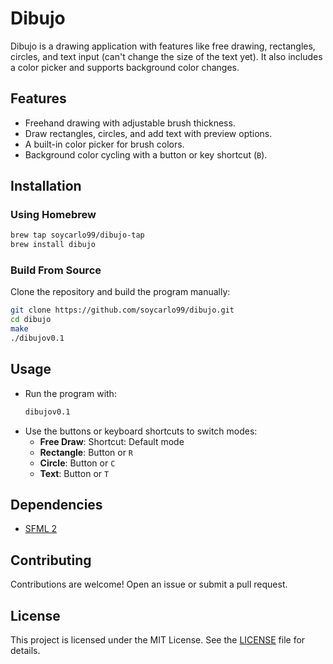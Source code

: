 
# Dibujo

Dibujo is a drawing application with features like free drawing, rectangles, circles, and text input (can't change the size of the text yet). It also includes a color picker and supports background color changes.

## Features

- Freehand drawing with adjustable brush thickness.
- Draw rectangles, circles, and add text with preview options.
- A built-in color picker for brush colors.
- Background color cycling with a button or key shortcut (`B`).

## Installation

### Using Homebrew
```bash
brew tap soycarlo99/dibujo-tap
brew install dibujo
```

### Build From Source
Clone the repository and build the program manually:
```bash
git clone https://github.com/soycarlo99/dibujo.git
cd dibujo
make
./dibujov0.1
```

## Usage

- Run the program with:
  ```bash
  dibujov0.1
  ```
- Use the buttons or keyboard shortcuts to switch modes:
  - **Free Draw**: Shortcut: Default mode
  - **Rectangle**: Button or `R`
  - **Circle**: Button or `C`
  - **Text**: Button or `T`

## Dependencies

- [SFML 2](https://www.sfml-dev.org/)

## Contributing

Contributions are welcome! Open an issue or submit a pull request.

## License

This project is licensed under the MIT License. See the [LICENSE](LICENSE) file for details.
